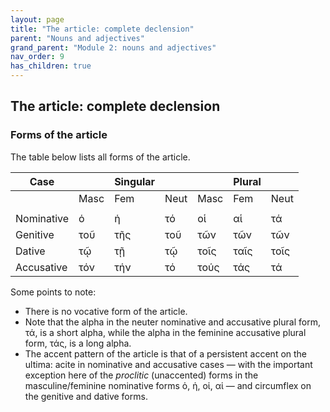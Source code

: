 ```yaml
---
layout: page
title: "The article: complete declension"
parent: "Nouns and adjectives"
grand_parent: "Module 2: nouns and adjectives"
nav_order: 9
has_children: true
---
```


## The article: complete declension


### Forms of the article

The table below lists all forms of the article. 

| Case  |    | Singular|    |     | Plural  |     |
| --- | --- | --- | --- | --- | --- | --- |
|    | Masc | Fem | Neut | Masc | Fem | Neut |
|  |  |  |  |  |  |  |
| Nominative | ὁ | ἡ | τό | οἱ | αἱ | τά |
| Genitive | τοῦ | τῆς | τοῦ | τῶν | τῶν | τῶν |
| Dative | τῷ | τῇ | τῷ | τοῖς | ταῖς | τοῖς |
| Accusative | τόν | τήν | τό | τούς | τάς | τά |


Some points to note:

- There is no vocative form of the article.
- Note that the alpha in the neuter nominative and accusative plural form, τά, is a short alpha, while the alpha in the feminine accusative plural form, τάς, is a long alpha.  
-  The accent pattern of the article is that of a persistent accent on the ultima: acite in nominative and accusative cases — with the important exception here of the *proclitic* (unaccented) forms in the masculine/feminine nominative forms ὁ, ἡ, οἱ, αἱ — and circumflex on the genitive and dative forms.
